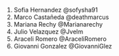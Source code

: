 1. Sofia Hernandez @sofysha91
2. Marco Castañeda @deathmarcus
3. Mariana Rechy @Marianarechy
4. Julio Velazquez @Jvelm
5. Araceli Romero @AraceliRomero
6. Giovanni Gonzalez @GiovanniGlez
